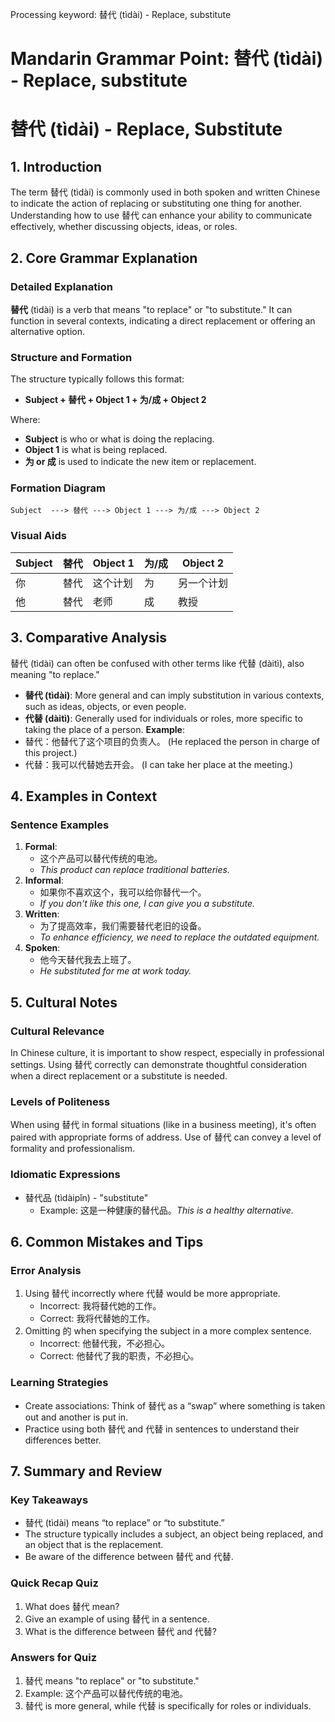 Processing keyword: 替代 (tìdài) - Replace, substitute
# Mandarin Grammar Point: 替代 (tìdài) - Replace, substitute
# 替代 (tìdài) - Replace, Substitute
## 1. Introduction
The term 替代 (tìdài) is commonly used in both spoken and written Chinese to indicate the action of replacing or substituting one thing for another. Understanding how to use 替代 can enhance your ability to communicate effectively, whether discussing objects, ideas, or roles.
## 2. Core Grammar Explanation
### Detailed Explanation
**替代** (tìdài) is a verb that means "to replace" or "to substitute." It can function in several contexts, indicating a direct replacement or offering an alternative option. 
### Structure and Formation
The structure typically follows this format:
- **Subject + 替代 + Object 1 + 为/成 + Object 2**
  
Where:
- **Subject** is who or what is doing the replacing.
- **Object 1** is what is being replaced.
- **为 or 成** is used to indicate the new item or replacement.
### Formation Diagram
```
Subject  ---> 替代 ---> Object 1 ---> 为/成 ---> Object 2
```
### Visual Aids
| Subject  | 替代 | Object 1        | 为/成 | Object 2     |
|----------|-------|-----------------|-------|---------------|
| 你       | 替代  | 这个计划        | 为    | 另一个计划   |
| 他       | 替代  | 老师             | 成    | 教授         |
## 3. Comparative Analysis
替代 (tìdài) can often be confused with other terms like 代替 (dàitì), also meaning "to replace." 
- **替代 (tìdài)**: More general and can imply substitution in various contexts, such as ideas, objects, or even people.
- **代替 (dàitì)**: Generally used for individuals or roles, more specific to taking the place of a person.
**Example**:
- 替代：他替代了这个项目的负责人。 (He replaced the person in charge of this project.)
- 代替：我可以代替她去开会。 (I can take her place at the meeting.)
## 4. Examples in Context
### Sentence Examples
1. **Formal**: 
   - 这个产品可以替代传统的电池。
   - *This product can replace traditional batteries.*
2. **Informal**: 
   - 如果你不喜欢这个，我可以给你替代一个。
   - *If you don't like this one, I can give you a substitute.*
3. **Written**: 
   - 为了提高效率，我们需要替代老旧的设备。
   - *To enhance efficiency, we need to replace the outdated equipment.*
4. **Spoken**: 
   - 他今天替代我去上班了。
   - *He substituted for me at work today.*
## 5. Cultural Notes 
### Cultural Relevance
In Chinese culture, it is important to show respect, especially in professional settings. Using 替代 correctly can demonstrate thoughtful consideration when a direct replacement or a substitute is needed. 
### Levels of Politeness
When using 替代 in formal situations (like in a business meeting), it's often paired with appropriate forms of address. Use of 替代 can convey a level of formality and professionalism.
### Idiomatic Expressions
- 替代品 (tìdàipǐn) - "substitute" 
  - Example: 这是一种健康的替代品。*This is a healthy alternative.*
## 6. Common Mistakes and Tips
### Error Analysis
1. Using 替代 incorrectly where 代替 would be more appropriate.
   - Incorrect: 我将替代她的工作。
   - Correct: 我将代替她的工作。
2. Omitting 的 when specifying the subject in a more complex sentence.
   - Incorrect: 他替代我，不必担心。
   - Correct: 他替代了我的职责，不必担心。
### Learning Strategies
- Create associations: Think of 替代 as a “swap” where something is taken out and another is put in.
- Practice using both 替代 and 代替 in sentences to understand their differences better.
## 7. Summary and Review
### Key Takeaways
- 替代 (tìdài) means “to replace” or “to substitute.”
- The structure typically includes a subject, an object being replaced, and an object that is the replacement.
- Be aware of the difference between 替代 and 代替.
### Quick Recap Quiz
1. What does 替代 mean?
2. Give an example of using 替代 in a sentence.
3. What is the difference between 替代 and 代替?
### Answers for Quiz
1. 替代 means "to replace" or "to substitute."
2. Example: 这个产品可以替代传统的电池。 
3. 替代 is more general, while 代替 is specifically for roles or individuals.
